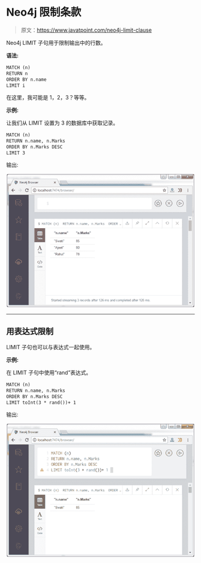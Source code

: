 # Neo4j 限制条款

> 原文：<https://www.javatpoint.com/neo4j-limit-clause>

Neo4j LIMIT 子句用于限制输出中的行数。

**语法:**

```
MATCH (n) 
RETURN n 
ORDER BY n.name 
LIMIT i

```

在这里，我可能是 1，2，3？等等。

**示例:**

让我们从 LIMIT 设置为 3 的数据库中获取记录。

```
MATCH (n)  
RETURN n.name, n.Marks 
ORDER BY n.Marks DESC 
LIMIT 3 

```

输出:

![Neo4j Limits clause 1](img/2ce5bf6a3708fa268f553a9bcf24da3a.png)

* * *

## 用表达式限制

LIMIT 子句也可以与表达式一起使用。

**示例:**

在 LIMIT 子句中使用“rand”表达式。

```
MATCH (n) 
RETURN n.name, n.Marks 
ORDER BY n.Marks DESC 
LIMIT toInt(3 * rand())+ 1 

```

输出:

![Neo4j Limits clause 2](img/c0e2d7b97f657ca200378063f68bfd21.png)